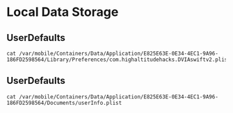 # Local Data Storage
## UserDefaults
```
cat /var/mobile/Containers/Data/Application/E825E63E-0E34-4EC1-9A96-186FD2598564/Library/Preferences/com.highaltitudehacks.DVIAswiftv2.plist
```
## UserDefaults
```
cat /var/mobile/Containers/Data/Application/E825E63E-0E34-4EC1-9A96-186FD2598564/Documents/userInfo.plist
```

